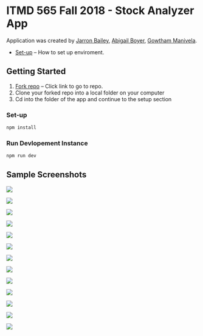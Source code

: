 # ITMD 565 Fall 2018 - Stock Analyzer App

Application was created by [Jarron Bailey](https://github.com/jarronb), [Abigail Boyer](https://github.com/abigailboyer), [Gowtham Manivela](https://github.com/GowthamManivelan).

- [Set-up](#getting-started) – How to set up enviroment.

<!-- Description -->

<!-- ## Quick Overview -->

## Getting Started

1. [Fork repo](https://github.com/ITMD-562-Fall2018/app) – Click link to go to repo.
2. Clone your forked repo into a local folder on your computer
3. Cd into the folder of the app and continue to the setup section

### Set-up

```sh
npm install
```

### Run Devlopement Instance

```sh
npm run dev
```

## Sample Screenshots

![](https://github.com/ITMD-562-Fall2018/FinalProject/blob/master/screenshots/signup.png)

![](https://github.com/ITMD-562-Fall2018/FinalProject/blob/master/screenshots/login.png)

![](https://github.com/ITMD-562-Fall2018/FinalProject/blob/master/screenshots/home.png)

![](https://github.com/ITMD-562-Fall2018/FinalProject/blob/master/screenshots/history.png)

![](https://github.com/ITMD-562-Fall2018/FinalProject/blob/master/screenshots/screen1.png)

![](https://github.com/ITMD-562-Fall2018/FinalProject/blob/master/screenshots/screen2.png)

![](https://github.com/ITMD-562-Fall2018/FinalProject/blob/master/screenshots/screen3.png)

![](https://github.com/ITMD-562-Fall2018/FinalProject/blob/master/screenshots/screen4.png)

![](https://github.com/ITMD-562-Fall2018/FinalProject/blob/master/screenshots/screen5.png)

![](https://github.com/ITMD-562-Fall2018/FinalProject/blob/master/screenshots/screen6.png)

![](https://github.com/ITMD-562-Fall2018/FinalProject/blob/master/screenshots/screen7.png)

![](https://github.com/ITMD-562-Fall2018/FinalProject/blob/master/screenshots/screen8.png)

![](https://github.com/ITMD-562-Fall2018/FinalProject/blob/master/screenshots/screen9.png)

<!-- ## License -->
